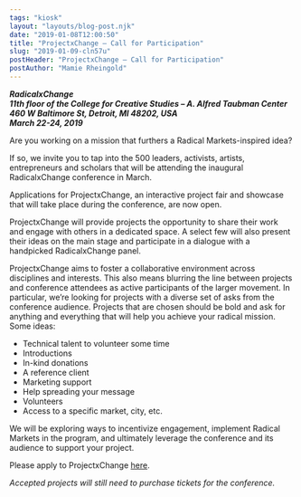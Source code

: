 ```yaml
---
tags: "kiosk"
layout: "layouts/blog-post.njk"
date: "2019-01-08T12:00:50"
title: "ProjectxChange – Call for Participation"
slug: "2019-01-09-cln57u"
postHeader: "ProjectxChange – Call for Participation"
postAuthor: "Mamie Rheingold"
---
```


**_RadicalxChange_**  
**_11th floor of the College for Creative Studies – A. Alfred Taubman Center_**  
**_460 W Baltimore St, Detroit, MI 48202, USA_**  
**_March 22-24, 2019_**

Are you working on a mission that furthers a Radical Markets-inspired idea?

If so, we invite you to tap into the 500 leaders, activists, artists, entrepreneurs and scholars that will be attending the inaugural RadicalxChange conference in March.

Applications for ProjectxChange, an interactive project fair and showcase that will take place during the conference, are now open.

ProjectxChange will provide projects the opportunity to share their work and engage with others in a dedicated space. A select few will also present their ideas on the main stage and participate in a dialogue with a handpicked RadicalxChange panel.

ProjectxChange aims to foster a collaborative environment across disciplines and interests. This also means blurring the line between projects and conference attendees as active participants of the larger movement. In particular, we’re looking for projects with a diverse set of asks from the conference audience. Projects that are chosen should be bold and ask for anything and everything that will help you achieve your radical mission. Some ideas:

- Technical talent to volunteer some time
- Introductions
- In-kind donations
- A reference client
- Marketing support
- Help spreading your message
- Volunteers
- Access to a specific market, city, etc.

We will be exploring ways to incentivize engagement, implement Radical Markets in the program, and ultimately leverage the conference and its audience to support your project.

Please apply to ProjectxChange [here](https://docs.google.com/forms/d/e/1FAIpQLSdpZZfo0JkTUYHzPk_Rx_xWKWPTMQDgUTHbfe9XRPiAGpqchQ/viewform).

_Accepted projects will still need to purchase tickets for the conference._
